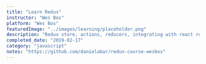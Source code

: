 ```yaml
---
title: "Learn Redux"
instructor: "Wes Bos"
platform: "Wes Bos"
featuredImage: "../images/learning/placeholder.png"
description: "Redux store, actions, reducers, integrating with react router, dispatching actions, state, reducers, composition."
completed_date: "2019-02-17"
category: "javascript"
notes: "https://github.com/danielabar/redux-course-wesbos"
---
```

